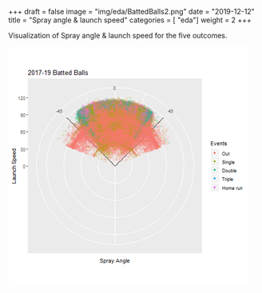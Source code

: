 +++
draft = false
image = "img/eda/BattedBalls2.png"
date = "2019-12-12"
title = "Spray angle & launch speed"
categories = [ "eda"]
weight = 2
+++

Visualization of Spray angle & launch speed for the five outcomes.
<!--more-->

![](/img/eda/BattedBalls2.png)